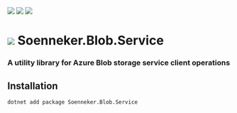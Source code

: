 [![](https://img.shields.io/nuget/v/Soenneker.Blob.Service.svg?style=for-the-badge)](https://www.nuget.org/packages/Soenneker.Blob.Service/)
[![](https://img.shields.io/github/actions/workflow/status/soenneker/soenneker.blob.service/publish-package.yml?style=for-the-badge)](https://github.com/soenneker/soenneker.blob.service/actions/workflows/publish-package.yml)
[![](https://img.shields.io/nuget/dt/Soenneker.Blob.Service.svg?style=for-the-badge)](https://www.nuget.org/packages/Soenneker.Blob.Service/)

# ![](https://user-images.githubusercontent.com/4441470/224455560-91ed3ee7-f510-4041-a8d2-3fc093025112.png) Soenneker.Blob.Service
### A utility library for Azure Blob storage service client operations

## Installation

```
dotnet add package Soenneker.Blob.Service
```
